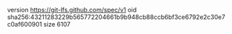 version https://git-lfs.github.com/spec/v1
oid sha256:43211283229b565772204661b9b948cb88ccb6bf3ce6792e2c30e7c0af600901
size 6107
